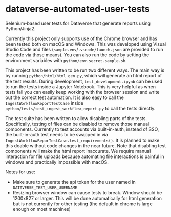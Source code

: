 # dataverse-automated-user-tests
Selenium-based user tests for Dataverse that generate reports using Python/Jinja2.

Currently this project only supports use of the Chrome browser and has been tested both on macOS and Windows. This was developed using Visual Studio Code and files (`sample.env`/`.vscode/launch.json` are provided to run the code via those means). You can also run the code by setting the environment variables with `python/env.secret.sample.sh`.

This project has been written to be run two different ways. The main way is by running `python/html/html_gen.py`, which will generate an html report of the test results. During development, `test_development.ipynb` can be used to run the tests inside a Jupyter Notebook. This is very helpful as when tests fail you can easily keep working with the browser session and write out the correct test automation. It is also easy to call the `IngestWorkflowReportTestCase` inside `python/tests/test_ingest_workflow_report.py` to call the tests directly.

The test suite has been written to allow disabling parts of the tests. Specifically, testing of files can be disabled to remove those manual components. Currently to test accounts via built-in-auth, instead of SSO, the built-in-auth test needs to be swapped in via `IngestWorkflowReporTestCase.test_requirements()`. It is planned to make this doable without code changes in the near future. Note that disabling test components will make the html report inaccurate. We require manual interaction for file uploads because automating file interactions is painful in windows and practically impossible with macOS.

Notes for use:
- Make sure to generate the api token for the user named in `DATAVERSE_TEST_USER_USERNAME`
- Resizing browser window can cause tests to break. Window should be 1200x827 or larger. This will be done automatically for html generation but is not currently for other testing (the default in chrome is large enough on most machines)
